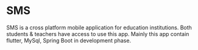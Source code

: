 # SMS
SMS is a cross platform mobile application for education institutions. Both students &amp; teachers have access to use this app. Mainly this app contain flutter, MySql, Spring Boot in development phase. 
